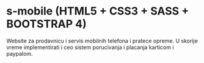 # s-mobile (HTML5 + CSS3 + SASS + BOOTSTRAP 4)

Website za prodavnicu i servis mobilnih telefona i pratece opreme.
U skorije vreme implementirati i ceo sistem porucivanja i placanja karticom i paypalom. 
